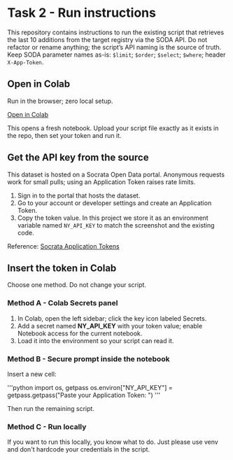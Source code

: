 # Task 2 - Run instructions

This repository contains instructions to run the existing script that retrieves the last 10 additions from the target registry via the SODA API. Do not refactor or rename anything; the script’s API naming is the source of truth. Keep SODA parameter names as-is: `$limit`; `$order`; `$select`; `$where`; header `X-App-Token`.

## Open in Colab

Run in the browser; zero local setup.

[Open in Colab](https://colab.research.google.com/#create=true)

This opens a fresh notebook. Upload your script file exactly as it exists in the repo, then set your token and run it.

## Get the API key from the source

This dataset is hosted on a Socrata Open Data portal. Anonymous requests work for small pulls; using an Application Token raises rate limits.

1. Sign in to the portal that hosts the dataset.
2. Go to your account or developer settings and create an Application Token.
3. Copy the token value. In this project we store it as an environment variable named `NY_API_KEY` to match the screenshot and the existing code.

Reference: [Socrata Application Tokens](https://dev.socrata.com/docs/app-tokens.html)

## Insert the token in Colab

Choose one method. Do not change your script.

### Method A - Colab Secrets panel

1. In Colab, open the left sidebar; click the key icon labeled Secrets.
2. Add a secret named **NY_API_KEY** with your token value; enable Notebook access for the current notebook.
3. Load it into the environment so your script can read it.

### Method B - Secure prompt inside the notebook

Insert a new cell: 

'''python
import os, getpass
os.environ["NY_API_KEY"] = getpass.getpass("Paste your Application Token: ")
'''

Then run the remaining script.

### Method C - Run locally

If you want to run this locally, you know what to do. 
Just please use venv and don't hardcode your credentials in the script. 

